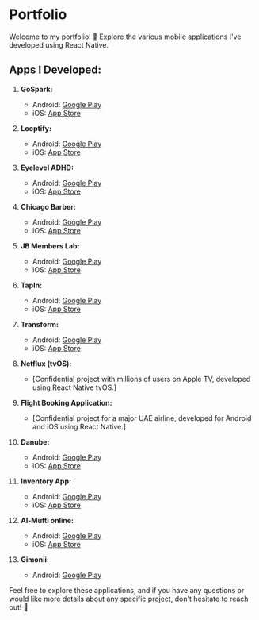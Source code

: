# Portfolio

Welcome to my portfolio! 🚀 Explore the various mobile applications I've developed using React Native.

## Apps I Developed:

1. **GoSpark:**
   - Android: [Google Play](https://play.google.com/store/apps/details?id=pk.gospark.mobile&hl=en/)
   - iOS: [App Store](https://apps.apple.com/pk/app/gospark/id1455340873/)

2. **Looptify:**
   - Android: [Google Play](https://play.google.com/store/apps/details?id=com.looptify.looptifyapp)
   - iOS: [App Store](https://apps.apple.com/us/app/looptify/id1443666043/)

3. **Eyelevel ADHD:**
   - Android: [Google Play](https://play.google.com/store/apps/details?id=coach.doc.eyelevel)
   - iOS: [App Store](https://apps.apple.com/tt/app/eyelevel/id1509691528/)

4. **Chicago Barber:**
   - Android: [Google Play](https://play.google.com/store/apps/details?id=com.chicagobarbersupply.app)
   - iOS: [App Store](https://apps.apple.com/pk/app/chicago-barber-supply/id1590916738/)

5. **JB Members Lab:**
   - Android: [Google Play](https://play.google.com/store/apps/details?id=com.jbmemberslab.app&hl=en&gl=US)
   - iOS: [App Store](https://apps.apple.com/pk/app/jb-members-lab/id6446911970/)

6. **TapIn:**
   - Android: [Google Play](https://play.google.com/store/apps/details?id=com.tapin.league)
   - iOS: [App Store](https://apps.apple.com/us/app/tapin-league-management/id1474306154/)

7. **Transform:**
   - Android: [Google Play](https://play.google.com/store/apps/details?id=com.makeen.transform)
   - iOS: [App Store](https://apps.apple.com/app/id1532720388/)

8. **Netflux (tvOS):**
   - [Confidential project with millions of users on Apple TV, developed using React Native tvOS.]

9. **Flight Booking Application:**
   - [Confidential project for a major UAE airline, developed for Android and iOS using React Native.]

10. **Danube:**
    - Android: [Google Play](https://play.google.com/store/apps/details?id=com.app.danube&hl=en/)
    - iOS: [App Store](https://apps.apple.com/pk/app/danube-%20%D8%A7%D9%84%D8%AF%D8%A7%D9%86%D9%88%D8%A8/id1097703117?fbc%20lid=IwAR3_MciRSBvGLTMxpTP8GrKSGaQUHLNT8pZK2p1AfGpkEhHHSIDYxpei3%20CY/)

11. **Inventory App:**
    - Android: [Google Play](https://play.google.com/store/apps/details?id=com.sscmms)
    - iOS: [App Store](https://apps.apple.com/pk/app/ss-cmms-mobile-assistant/id1323060644/)

12. **Al-Mufti online:**
    - Android: [Google Play](https://play.google.com/store/apps/details?id=com.muftionline&hl=en/)
    - iOS: [App Store](https://apps.apple.com/pk/app/al-mufti-online/id1423748495?fbclid=IwAR3oNMUyKhbqxSeUlf_rX-1IT01qSSrsUmnC0QbP7ZfFxsGaDVHKUx8glAU/)

13. **Gimonii:**
    - Android: [Google Play](https://play.google.com/store/apps/details?id=com.gimonii/)

Feel free to explore these applications, and if you have any questions or would like more details about any specific project, don't hesitate to reach out! 🌟
